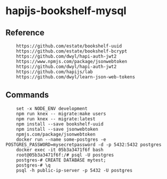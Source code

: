 # hapijs-bookshelf-mysql

##  Reference
		https://github.com/estate/bookshelf-uuid
		https://github.com/estate/bookshelf-bcrypt
		https://github.com/dwyl/hapi-auth-jwt2
		https://www.npmjs.com/package/jsonwebtoken
		https://github.com/dwyl/hapi-auth-jwt2
		https://github.com/hapijs/lab
		https://github.com/dwyl/learn-json-web-tokens
    
##  Commands
		set -x NODE_ENV development
		npm run knex -- migrate:make users
		npm run knex -- migrate:latest
		npm install --save bookshelf-uuid
		npm install --save jsonwebtoken
		npmjs.com/package/jsonwebtoken
		docker run --name some-postgres -e POSTGRES_PASSWORD=mysecretpassword -d -p 5432:5432 postgres
		docker exec -it 05b3a3471f6f bash
		root@05b3a3471f6f:/# psql -U postgres
		postgres-# CREATE DATABASE mytest;
		postgres-# \q
		psql -h public-ip-server -p 5432 -U postgres
